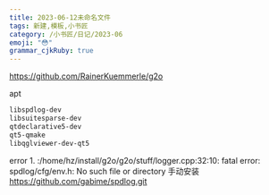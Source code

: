 ```yaml
---
title: 2023-06-12未命名文件 
tags: 新建,模板,小书匠
category: /小书匠/日记/2023-06
emoji: "😳"
grammar_cjkRuby: true
---
```



https://github.com/RainerKuemmerle/g2o

apt 

``` bash
libspdlog-dev
libsuitesparse-dev
qtdeclarative5-dev
qt5-qmake
libqglviewer-dev-qt5
```

error 1. 
:/home/hz/install/g2o/g2o/stuff/logger.cpp:32:10: fatal error: spdlog/cfg/env.h: No such file or directory
手动安装
https://github.com/gabime/spdlog.git